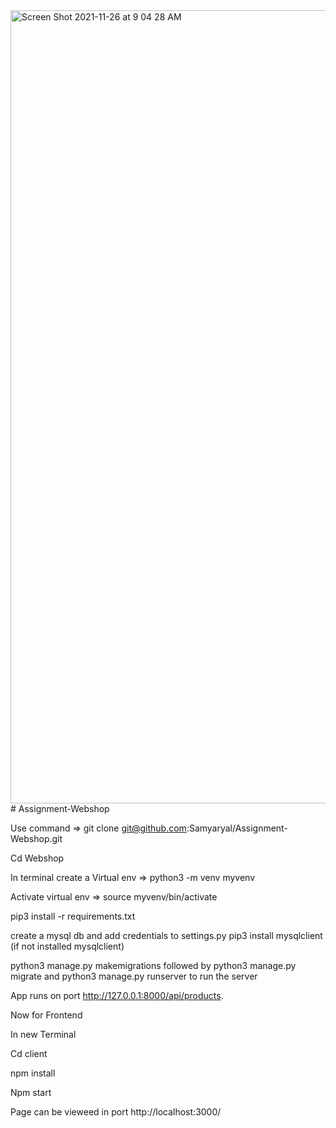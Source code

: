 <img width="1269" alt="Screen Shot 2021-11-26 at 9 04 28 AM" src="https://user-images.githubusercontent.com/25509797/143540525-851c5955-3e40-438b-87b4-2bd896cbd659.png">
# Assignment-Webshop

Use command => git clone git@github.com:Samyaryal/Assignment-Webshop.git 

Cd Webshop  

In terminal create a Virtual env => python3 -m venv myvenv 

Activate virtual env => source myvenv/bin/activate 

pip3 install -r requirements.txt 

create a mysql db and add credentials to settings.py 
pip3 install mysqlclient (if not installed mysqlclient) 

python3 manage.py makemigrations followed by python3 manage.py migrate and python3 manage.py runserver to run the server

App runs on port http://127.0.0.1:8000/api/products. 

 

Now for Frontend 

In new Terminal 

Cd client 

npm install 

Npm start 

Page can be vieweed in port http://localhost:3000/ 
 
